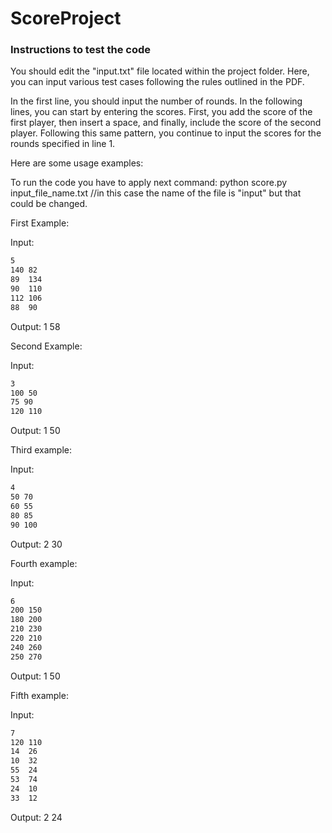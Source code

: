 # ScoreProject

### Instructions to test the code 
You should edit the "input.txt" file located within the project folder. Here, you can input various test cases following the rules outlined in the PDF.

In the first line, you should input the number of rounds. In the following lines, you can start by entering the scores. First, you add the score of the first player, then insert a space, and finally, include the score of the second player. Following this same pattern, you continue to input the scores for the rounds specified in line 1.

Here are some usage examples:

To run the code you have to apply next command: python score.py input_file_name.txt //in this case the name of the file is "input" but that could be changed. 

First Example:

Input:
```sh
5
140 82
89  134
90  110
112 106
88  90
```
Output:
1 58

Second Example:

Input:
```sh
3
100 50
75 90
120 110
```
Output:
1 50

Third example:

Input:
```sh
4
50 70
60 55
80 85
90 100
```
Output:
2 30

Fourth example:

Input:
```sh
6
200 150
180 200
210 230
220 210
240 260
250 270
```
Output:
1 50

Fifth example:

Input:
```sh
7
120 110
14  26
10  32
55  24
53  74
24  10
33  12
```
Output:
2 24
